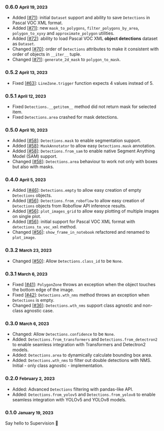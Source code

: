 ### 0.6.0 <small>April 19, 2023</small>

- Added [[#71](https://github.com/roboflow/supervision/pull/71)]: initial `Dataset` support and ability to save `Detections` in Pascal VOC XML format. 
- Added [[#71](https://github.com/roboflow/supervision/pull/71)]: new `mask_to_polygons`, `filter_polygons_by_area`, `polygon_to_xyxy` and `approximate_polygon` utilities.
- Added [[#72](https://github.com/roboflow/supervision/pull/72)]: ability to load Pascal VOC XML **object detections** dataset as `Dataset`.
- Changed [[#70](https://github.com/roboflow/supervision/pull/70)]: order of `Detections` attributes to make it consistent with order of objects in `__iter__` tuple.
- Changed [[#71](https://github.com/roboflow/supervision/pull/71)]: `generate_2d_mask` to `polygon_to_mask`.

### 0.5.2 <small>April 13, 2023</small>

- Fixed [[#63](https://github.com/roboflow/supervision/pull/63)]: `LineZone.trigger` function expects 4 values instead of 5.

### 0.5.1 <small>April 12, 2023</small>

- Fixed `Detections.__getitem__` method did not return mask for selected item.
- Fixed `Detections.area` crashed for mask detections.

### 0.5.0 <small>April 10, 2023</small>

- Added [[#58](https://github.com/roboflow/supervision/pull/58)]: `Detections.mask` to enable segmentation support.
- Added [[#58](https://github.com/roboflow/supervision/pull/58)]: `MaskAnnotator` to allow easy `Detections.mask` annotation.
- Added [[#58](https://github.com/roboflow/supervision/pull/58)]: `Detections.from_sam` to enable native Segment Anything Model (SAM) support.
- Changed [[#58](https://github.com/roboflow/supervision/pull/58)]: `Detections.area` behaviour to work not only with boxes but also with masks.

### 0.4.0 <small>April 5, 2023</small> 

- Added [[#46](https://github.com/roboflow/supervision/discussions/48)]: `Detections.empty` to allow easy creation of empty `Detections` objects.
- Added [[#56](https://github.com/roboflow/supervision/pull/56)]: `Detections.from_roboflow` to allow easy creation of `Detections` objects from Roboflow API inference results.
- Added [[#56](https://github.com/roboflow/supervision/pull/56)]: `plot_images_grid` to allow easy plotting of multiple images on single plot.
- Added [[#56](https://github.com/roboflow/supervision/pull/56)]: initial support for Pascal VOC XML format with `detections_to_voc_xml` method.
- Changed [[#56](https://github.com/roboflow/supervision/pull/56)]: `show_frame_in_notebook` refactored and renamed to `plot_image`.

### 0.3.2 <small>March 23, 2023</small> 

- Changed [[#50](https://github.com/roboflow/supervision/issues/50)]: Allow `Detections.class_id` to be `None`. 

### 0.3.1 <small>March 6, 2023</small> 

- Fixed [[#41](https://github.com/roboflow/supervision/issues/41)]: `PolygonZone` throws an exception when the object touches the bottom edge of the image.
- Fixed [[#42](https://github.com/roboflow/supervision/issues/42)]: `Detections.wth_nms` method throws an exception when `Detections` is empty.
- Changed [[#36](https://github.com/roboflow/supervision/pull/36)]: `Detections.wth_nms` support class agnostic and non-class agnostic case.

### 0.3.0 <small>March 6, 2023</small> 

- Changed: Allow `Detections.confidence` to be `None`.
- Added: `Detections.from_transformers` and `Detections.from_detectron2` to enable seamless integration with Transformers and Detectron2 models. 
- Added: `Detections.area` to dynamically calculate bounding box area.
- Added: `Detections.wth_nms` to filter out double detections with NMS. Initial - only class agnostic - implementation. 

### 0.2.0 <small>February 2, 2023</small> 

- Added: Advanced `Detections` filtering with pandas-like API.
- Added: `Detections.from_yolov5` and `Detections.from_yolov8` to enable seamless integration with YOLOv5 and YOLOv8 models.

### 0.1.0 <small>January 19, 2023</small> 

Say hello to Supervision 👋
